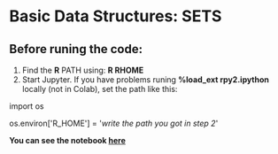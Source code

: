 # Basic Data Structures: SETS





## Before runing the code:

1. Find the **R** PATH using: **R RHOME**
3. Start Jupyter. If you have problems runing **%load_ext rpy2.ipython** locally (not in Colab), set the path like this:
   
import os

os.environ['R_HOME'] = '_write the path you got in step 2_'

**You can see the notebook [here](https://pythonversusr.github.io/basicDataStructures_sets/)**
